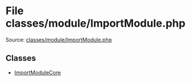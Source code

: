 File classes/module/ImportModule.php
=========

Source: [classes/module/ImportModule.php](https://github.com/PrestaShop/PrestaShop/blob/1.6.0.1/classes/module/ImportModule.php)


Classes
-------

* [ImportModuleCore](class.ImportModuleCore.md)

